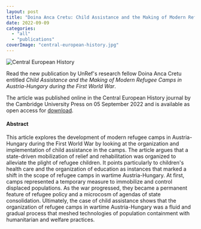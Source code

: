 ```yaml
---
layout: post
title: "Doina Anca Cretu: Child Assistance and the Making of Modern Refugee Camps in Austria-Hungary during the First World War"
date: 2022-09-09
categories: 
  - "all"
  - "publications"
coverImage: "central-european-history.jpg"
---
```


![Central European History](/assets/images/central-european-history.jpg)

Read the new publication by UnRef's research fellow Doina Anca Cretu entitled _Child Assistance and the Making of Modern Refugee Camps in Austria-Hungary during the First World War_.

The article was published online in the Central European History journal by the Cambridge University Press on 05 September 2022 and is available as open access for [download](https://www.cambridge.org/core/journals/central-european-history/article/child-assistance-and-the-making-of-modern-refugee-camps-in-austriahungary-during-the-first-world-war/9AB3BFDEB67491E8914D26D53A8456FF).

#### Abstract

This article explores the development of modern refugee camps in Austria-Hungary during the First World War by looking at the organization and implementation of child assistance in the camps. The article argues that a state-driven mobilization of relief and rehabilitation was organized to alleviate the plight of refugee children. It points particularly to children's health care and the organization of education as instances that marked a shift in the scope of refugee camps in wartime Austria-Hungary. At first, camps represented a temporary measure to immobilize and control displaced populations. As the war progressed, they became a permanent feature of refugee policy and a microcosm of agendas of state consolidation. Ultimately, the case of child assistance shows that the organization of refugee camps in wartime Austria-Hungary was a fluid and gradual process that meshed technologies of population containment with humanitarian and welfare practices.
